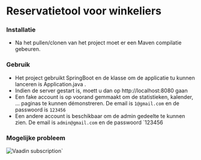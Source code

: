 # Reservatietool voor winkeliers

### Installatie

- Na het pullen/clonen van het project moet er een Maven compilatie gebeuren.

### Gebruik

- Het project gebruikt SpringBoot en de klasse om de applicatie tu kunnen lanceren is Application.java .
- Indien de server gestart is, moett u dan op http://localhost:8080 gaan
- Een fake account is op voorand gemmaakt om de statistieken, kalender, ... paginas te kunnen démonstreren. De email is `1@gmail.com` en de passwoord is `123456`
- Een andere account is beschikbaar om de admin gedeelte te kunnen zien. De email is `admin@gmail.com` en de passwoord `123456
  
### Mogelijke probleem

![Vaadin subscription]()`